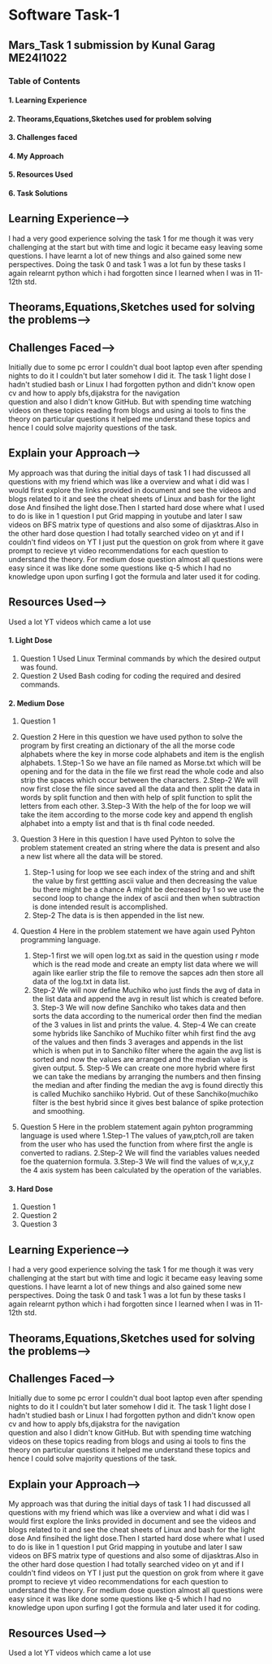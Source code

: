 # Software Task-1
## Mars_Task 1 submission by Kunal Garag ME24I1022
### **Table of Contents** 
#### 1. Learning Experience
#### 2. Theorams,Equations,Sketches used for problem solving
#### 3. Challenges faced
#### 4. My Approach
#### 5. Resources Used
#### 6. Task Solutions
## Learning Experience-->
  I had a very good experience solving the task 1 for me though it was very challenging at the start but with time and logic it became easy leaving some questions.
  I have learnt a lot of new things and also gained some new perspectives. Doing the task 0 and task 1 was a lot fun by these tasks I again relearnt python which     i had forgotten since I learned when I was in 11-12th std.
## Theorams,Equations,Sketches used for solving the problems-->

## Challenges Faced-->
  Initially due to some pc error I couldn't dual boot laptop even after spending nights to do it I couldn't but later somehow I did it.
    The task 1 light dose I hadn't studied bash or Linux  I had forgotten python and didn't know open cv and how to apply bfs,dijakstra for the navigation       
    question and also I didn't know GitHub. But with spending time watching videos on these topics reading from blogs and using ai tools to fins the theory on         particular questions it helped me understand these topics and hence I could solve majority questions of the task.
## Explain your Approach-->
   My approach was that during the initial days of task 1 I had discussed all questions with my friend which was like a overview and what i did was I would           first explore the links provided in document and see the videos and blogs related to it and see the cheat sheets of Linux and bash for the light dose
    And finsihed the light dose.Then I started hard dose where what I used to do is like in 1 question I put Grid mapping in youtube  and later I saw videos on        BFS matrix type of questions and also some of dijasktras.Also in the other hard dose question I had totally searched video on yt and if I couldn't find videos      on YT I just put the question  on grok from where it gave prompt to recieve yt video recommendations for each question to understand the theory. For medium       dose question almost all questions were easy since it was like done some questions like q-5 which I had no knowledge upon upon surfing I got the formula and       later used it for coding.
## Resources Used-->
  Used a lot YT videos which came a lot use 
#### 1. Light Dose
  1. Question 1
     Used Linux Terminal commands by which the desired output was found.
  2. Question 2
     Used Bash coding for coding the required and desired commands. 
 #### 2. Medium Dose
  1. Question 1
       
  2. Question 2
             Here in this question we have used python to solve the program by first creating an dictionary of the all the               morse code alphabets where the key in morse code alphabets and item is the english alphabets.
     1.Step-1 So we have an file named as Morse.txt which will be opening and for the data in the file we first read the                  whole code and also strip the spaces which occur between the characters.
     2.Step-2 We will now first close the file since saved all the data and then split the data in words by split function                 and then with help of split function to split the letters from each other.
     3.Step-3 With the help of the for loop we will take the item according to the morse code key and append th english                   alphabet into a empty list and that is th final code needed.
     
  3. Question 3
           Here in this question I have used Pyhton to solve the problem statement created an string where the data is present and also a new list where all the data will be stored.
     1. Step-1
         using for loop we see each index of the string and and shift the value by first gettting ascii value and then               decreasing the value bu there might be a chance A might be decreased by 1 so we use the second loop to change           the index of ascii and then when subtraction is done intended result is accomplished.
     2. Step-2
         The data is is then appended in the list new.
  4. Question 4
         Here in the problem statement we have again used Pyhton programming language.
       1. Step-1
         first we will open log.txt as said in the question using r mode which is the read mode and create an empty list data where we will again like earlier strip the file to remove the sapces adn then store all data of the log.txt in data list.
        2. Step-2
          We will now define Muchiko who just finds the avg of data in the list data and append the avg in result list which is created before.
         3. Step-3
           We will now define Sanchiko who takes data and then sorts the data according to the numerical order then find the median of the 3 values in list and prints the value.
          4. Step-4
            We can create some hybrids like Sanchiko of Muchiko filter whih first find the avg of the values and then finds 3 averages and appends in the list which is when put in to Sanchiko filter where the again the avg list is sorted and now the values are arranged and the median value is given output.
          5. Step-5
             We can  create one more hybrid where first we can take the medians by arranging the numbers and then finsing the median and after finding the median the avg is found directly this is called Muchiko sanchiiko Hybrid.
     Out of these Sanchiko(muchiko filter is the best hybrid since it gives best balance of spike protection and smoothing.
  5. Question 5
         Here in the problem statement again pyhton programming language is used where
     1.Step-1
       The values of yaw,ptch,roll are taken from the user who has used the function from where first the angle is converted to radians.
     2.Step-2
       We will find the variables values needed foe the quaternion formula.
     3.Step-3
       We will find the values of w,x,y,z the 4 axis system has been calculated by the operation of the                 variables.
     
      
  #### 3. Hard Dose
  1. Question 1
  2. Question 2
  3. Question 3

## Learning Experience-->
  I had a very good experience solving the task 1 for me though it was very challenging at the start but with time and logic it became easy leaving some questions.
  I have learnt a lot of new things and also gained some new perspectives. Doing the task 0 and task 1 was a lot fun by these tasks I again relearnt python which     i had forgotten since I learned when I was in 11-12th std.
## Theorams,Equations,Sketches used for solving the problems-->

## Challenges Faced-->
  Initially due to some pc error I couldn't dual boot laptop even after spending nights to do it I couldn't but later somehow I did it.
    The task 1 light dose I hadn't studied bash or Linux  I had forgotten python and didn't know open cv and how to apply bfs,dijakstra for the navigation       
    question and also I didn't know GitHub. But with spending time watching videos on these topics reading from blogs and using ai tools to fins the theory on         particular questions it helped me understand these topics and hence I could solve majority questions of the task.
## Explain your Approach-->
   My approach was that during the initial days of task 1 I had discussed all questions with my friend which was like a overview and what i did was I would           first explore the links provided in document and see the videos and blogs related to it and see the cheat sheets of Linux and bash for the light dose
    And finsihed the light dose.Then I started hard dose where what I used to do is like in 1 question I put Grid mapping in youtube  and later I saw videos on        BFS matrix type of questions and also some of dijasktras.Also in the other hard dose question I had totally searched video on yt and if I couldn't find videos      on YT I just put the question  on grok from where it gave prompt to recieve yt video recommendations for each question to understand the theory. For medium       dose question almost all questions were easy since it was like done some questions like q-5 which I had no knowledge upon upon surfing I got the formula and       later used it for coding.
## Resources Used-->
  Used a lot YT videos which came a lot use 

